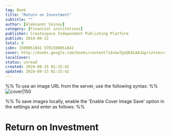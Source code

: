 ```yaml
---
tag: Book
title: "Return on Investment"
subtitle: ""
author: [Aleksandr Voinov]
category: [Financial institutions]
publisher: Createspace Independent Publishing Platform
publish: 2014-08-22
total: 0
isbn: 1500851841 9781500851842
cover: http://books.google.com/books/content?id=bwTgoQEACAAJ&printsec=frontcover&img=1&zoom=1&source=gbs_api
localCover: 
status: unread
created: 2024-08-15 01:15:42
updated: 2024-08-15 01:15:42
---
```


%% To use an image URL from the server, use the following syntax: %%
![cover|150](http://books.google.com/books/content?id=bwTgoQEACAAJ&printsec=frontcover&img=1&zoom=1&source=gbs_api)

%% To save images locally, enable the 'Enable Cover Image Save' option in the settings and enter as follows: %%


# Return on Investment